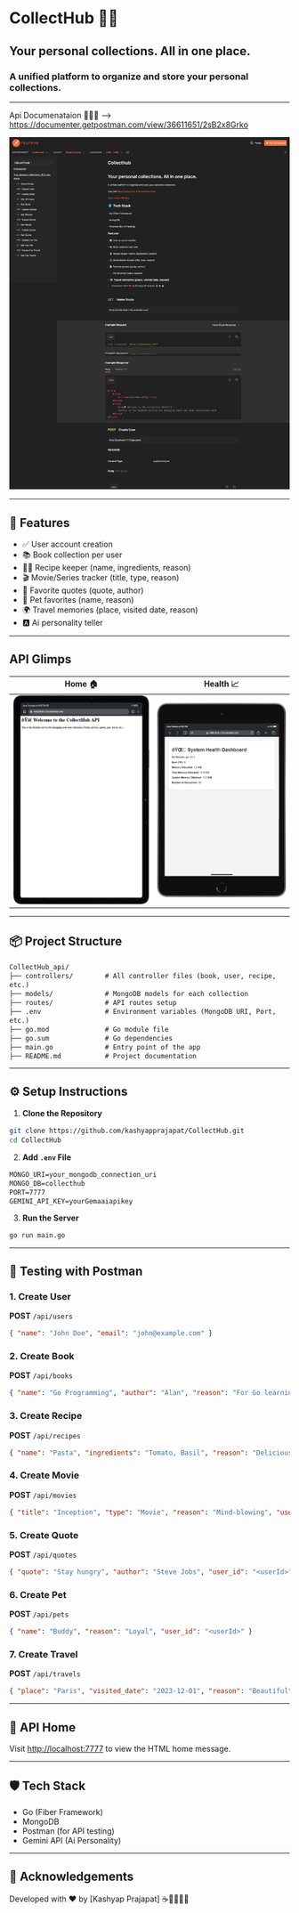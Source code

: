 # CollectHub 🎒📃

## Your personal collections. All in one place.

### A unified platform to organize and store your personal collections.     

---

Api Documenataion 👨🏻‍💻 --> https://documenter.getpostman.com/view/36611651/2sB2x8Grko

![postmandocs](./Demoimages/poatmanApiDoc.png)

---

## 🚀 Features

- ✅ User account creation
- 📚 Book collection per user
- 🧑‍🍳 Recipe keeper (name, ingredients, reason)
- 🎬 Movie/Series tracker (title, type, reason)
- 📝 Favorite quotes (quote, author)
- 🐾 Pet favorites (name, reason)
- 🌍 Travel memories (place, visited date, reason)
- 🅰️ Ai personality teller

---
## API Glimps

| Home 🏠 | Health 📈 |
|--------|--------|
| ![apihome](./Demoimages/ApiHome.png) | ![apihealth](./Demoimages/apiHealth.png) |


---
## 📦 Project Structure

```
CollectHub_api/
├── controllers/        # All controller files (book, user, recipe, etc.)
├── models/             # MongoDB models for each collection
├── routes/             # API routes setup
├── .env                # Environment variables (MongoDB URI, Port, etc.)
├── go.mod              # Go module file
├── go.sum              # Go dependencies
├── main.go             # Entry point of the app
├── README.md           # Project documentation
```
---

## ⚙️ Setup Instructions

1. **Clone the Repository**
```bash
git clone https://github.com/kashyapprajapat/CollectHub.git
cd CollectHub
```

2. **Add `.env` File**
```
MONGO_URI=your_mongodb_connection_uri
MONGO_DB=collecthub
PORT=7777
GEMINI_API_KEY=yourGemaaiapikey
```

3. **Run the Server**
```bash
go run main.go
```

---

## 🧪 Testing with Postman

### 1. Create User
**POST** `/api/users`
```json
{ "name": "John Doe", "email": "john@example.com" }
```

### 2. Create Book
**POST** `/api/books`
```json
{ "name": "Go Programming", "author": "Alan", "reason": "For Go learning", "user_id": "<userId>" }
```

### 3. Create Recipe
**POST** `/api/recipes`
```json
{ "name": "Pasta", "ingredients": "Tomato, Basil", "reason": "Delicious", "user_id": "<userId>" }
```

### 4. Create Movie
**POST** `/api/movies`
```json
{ "title": "Inception", "type": "Movie", "reason": "Mind-blowing", "user_id": "<userId>" }
```

### 5. Create Quote
**POST** `/api/quotes`
```json
{ "quote": "Stay hungry", "author": "Steve Jobs", "user_id": "<userId>" }
```

### 6. Create Pet
**POST** `/api/pets`
```json
{ "name": "Buddy", "reason": "Loyal", "user_id": "<userId>" }
```

### 7. Create Travel
**POST** `/api/travels`
```json
{ "place": "Paris", "visited_date": "2023-12-01", "reason": "Beautiful", "user_id": "<userId>" }
```

---

## 📄 API Home

Visit [http://localhost:7777](http://localhost:7777) to view the HTML home message.

---

## 🛡️ Tech Stack

- Go (Fiber Framework)
- MongoDB
- Postman (for API testing)
- Gemini API (Ai Personality)

---

## 🙌 Acknowledgements

Developed with ❤️ by [Kashyap Prajapat] ☕🧋👨🏻‍💻